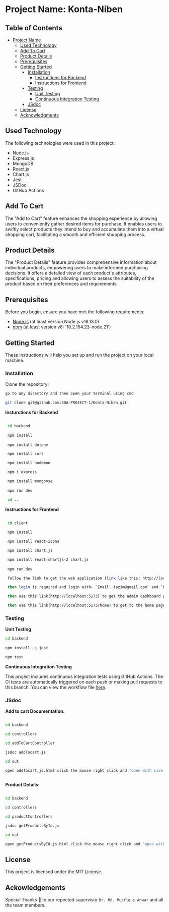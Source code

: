 
# Project Name: Konta-Niben

## Table of Contents

- [Project Name](#project-name-konta-niben)
  - [Used Technology](#used-technology)
  - [Add To Cart](#add-to-cart)
  - [Product Details](#product-details)
  - [Prerequisites](#prerequisites)
  - [Getting Started](#getting-started)
    - [Installation](#installation)
      - [Instructions for Backend](#instructions-for-backend)
      - [Instructions for Frontend](#instructions-for-frontend)
    - [Testing](#testing)
      - [Unit Testing](#unit-testing)
      - [Continuous Integration Testing](#continuous-integration-testing)
    - [JSdoc](#jsdoc)
  - [License](#license)
  - [Acknowledgments](#acknowledgments)

## Used Technology  

The following technologies were used in this project:

- Node.js
- Express.js
- MongoDB
- React.js
- Chart.js
- Jest
- JSDoc
- GitHub Actions

## Add To Cart
The "Add to Cart" feature enhances the shopping experience by allowing users to conveniently gather desired items for purchase. It enables users to swiftly select products they intend to buy and accumulate them into a virtual shopping cart, facilitating a smooth and efficient shopping process. 


## Product Details
The "Product Details" feature provides comprehensive information about individual products, empowering users to make informed purchasing decisions. It offers a detailed view of each product's attributes, specifications, pricing and allowing users to assess the suitability of the product based on their preferences and requirements.


## Prerequisites

Before you begin, ensure you have met the following requirements:

- [Node.js](https://nodejs.org/) (at least version Node.js v18.13.0)
- [npm](https://www.npmjs.com/) (at least version v8: '10.2.154.23-node.21')


## Getting Started

These instructions will help you set up and run the project on your local machine.

### Installation

   Clone the repository:

   ```bash
   go to any directory and then open your terminal using cmd
   
   git clone git@github.com:SQA-PROJECT-1/Konta-Niben.git

   ```

  **Insturctions for Backend** 

  ```bash

   cd backend
   
   npm install
   
   npm install dotenv

   npm install cors    

   npm install nodemon

   npm i express

   npm install mongoose
   
   npm run dev

   cd ..

   ```

  **Instructions for Frontend** 

  ```bash
   
   cd client

   npm install

   npm install react-icons   

   npm install chart.js

   npm install react-chartjs-2 chart.js
   
   npm run dev

   follow the link to get the web application (link like this: http://localhost:5173/)

   then login is required and login with- `Email: tazim@gmail.com` and `Password: 123`

   then use this link(http://localhost:5173) to get the admin dashboard page 

   then use this link(http://localhost:5173/home) to get to the home page where you will find Recommendation option in nabvar. Clicking the option will send u another page where you will find a form for getting recommended products.

   ```
   
### Testing
 
 **Unit Testing**

   ```bash
   cd backend
	
   npm install -g jest

   npm test
   ```

  **Continuous Integration Testing**

  This project includes continuous integration tests using GitHub Actions. The CI tests are automatically triggered on each push or making pull requests to this branch. You can view the workflow file [here](.github/workflows/monira_ci.yml).


### JSdoc

  **Add to cart Documentation:**

   ```bash

   cd backend
   
   cd controllers
   
   cd addToCartController

   jsdoc addTocart.js
   
   cd out
   
   open addTocart.js.html click the mouse right click and "open with Live server" button.
    
  ```

  **Product Details:**

   ```bash

   cd backend
   
   cd controllers
   
   cd productControllers

   jsdoc getProductsById.js
   
   cd out
   
   open getProductsById.js.html click the mouse right click and "open with Live server" button.
  
  ```

## License  

This project is licensed under the MIT License.

## Ackowledgements

Special Thanks 💚 to our repected supervisor `Dr. Md. Musfique Anwar` and all the team members.

